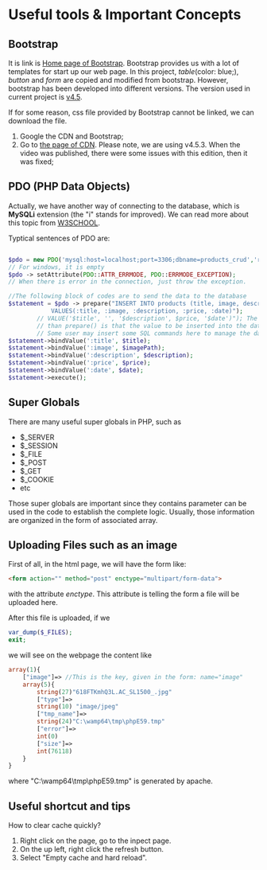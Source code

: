 # Useful tools & Important Concepts

## Bootstrap

It is link is [Home page of Bootstrap](https://getbootstrap.com/).  Bootstrap provides us with a lot of templates for start up our web page. In this project, *table*(color: blue;), *button* and *form* are copied and modified from bootstrap. However, bootstrap has been developed into different versions. The version used in current project is [v4.5](https://getbootstrap.com/docs/4.5/getting-started/introduction/).

If for some reason, css file provided by Bootstrap cannot be linked, we can download the file.

1. Google the CDN and Bootstrap;
2. Go to [the page of CDN](https://www.bootstrapcdn.com/). Please note, we are using v4.5.3. When the video was published, there were some issues with this edition, then it was fixed;

## PDO (PHP Data Objects)

Actually, we have another way of connecting to the database, which is **MySQLi** extension (the "i" stands for improved). We can read more about this topic from [W3SCHOOL](https://www.w3schools.com/php/php_mysql_connect.asp).

Typtical sentences of PDO are:

```php

$pdo = new PDO('mysql:host=localhost;port=3306;dbname=products_crud','root',''); // the third paramter is password. 
// For windows, it is empty
$pdo -> setAttribute(PDO::ATTR_ERRMODE, PDO::ERRMODE_EXCEPTION);
// When there is error in the connection, just throw the exception.

//The following block of codes are to send the data to the database
$statement = $pdo -> prepare("INSERT INTO products (title, image, description, price, create_date)
            VALUES(:title, :image, :description, :price, :date)");
        // VALUE('$title', '', '$description', $price, '$date')"); The reason we don't use exec() rather
        // than prepare() is that the value to be inserted into the database directly is NOT secure. 
        // Some user may insert some SQL commands here to manage the database in the malicious ways.
$statement->bindValue(':title', $title); 
$statement->bindValue(':image', $imagePath); 
$statement->bindValue(':description', $description); 
$statement->bindValue(':price', $price); 
$statement->bindValue(':date', $date); 
$statement->execute();
```

## Super Globals

There are many useful super globals in PHP, such as

+ $_SERVER
+ $_SESSION
+ $_FILE
+ $_POST
+ $_GET
+ $_COOKIE
+ etc

Those super globals are important since they contains parameter can be used in the code to establish the complete logic. Usually, those information are organized in the form of associated array.

## Uploading Files such as an image

First of all, in the html page, we will have the form like:

```html
<form action="" method="post" enctype="multipart/form-data">
```

with the attribute *enctype*. This attribute is telling the form a file will be uploaded here.

After this file is uploaded, if we

```php
var_dump($_FILES);
exit;
```

we will see on the webpage the content like

```php
array(1){
    ["image"]=> //This is the key, given in the form: name="image"
    array(5){
        string(27)"618FTKmhQ3L.AC_SL1500_.jpg"
        ["type"]=>
        string(10) "image/jpeg"
        ["tmp_name"]=>
        string(24)"C:\wamp64\tmp\phpE59.tmp"
        ["error"]=>
        int(0)
        ["size"]=>
        int(76118)
    }    
}
```

where "C:\wamp64\tmp\phpE59.tmp" is generated by apache.

## Useful shortcut and tips

How to clear cache quickly?

1. Right click on the page, go to the inpect page.
2. On the up left, right click the refresh button.
3. Select "Empty cache and hard reload".
